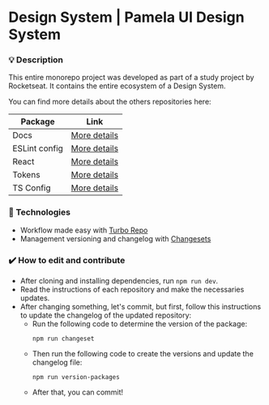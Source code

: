 # Design System | Pamela UI Design System

### :bulb: Description

This entire monorepo project was developed as part of a study project by Rocketseat. It contains the entire ecosystem of a Design System.

You can find more details about the others repositories here:

| Package | Link                                                               |
| --------- | ------------------------------------------------------------------------- |
| Docs    | [More details](https://github.com/pamelasantoss/design-system/tree/main/packages/docs)          |
| ESLint config  | [More details](https://github.com/pamelasantoss/design-system/tree/main/packages/eslint-config)                                 |
| React | [More details](https://github.com/pamelasantoss/design-system/tree/main/packages/react)                               |
| Tokens | [More details](https://github.com/pamelasantoss/design-system/tree/main/packages/tokens)                    |
| TS Config       | [More details](https://github.com/pamelasantoss/design-system/tree/main/packages/ts-config)                           |


### :rocket: Technologies

- Workflow made easy with [Turbo Repo](https://turborepo.com/docs)
- Management versioning and changelog with [Changesets](https://github.com/changesets/changesets)

### :heavy_check_mark: How to edit and contribute

- After cloning and installing dependencies, run `npm run dev`.
- Read the instructions of each repository and make the necessaries updates.
- After changing something, let's commit, but first, follow this instructions to update the changelog of the updated repository:
    - Run the following code to determine the version of the package:
        ```
        npm run changeset
        ```
    - Then run the following code to create the versions and update the changelog file:
        ```
        npm run version-packages
        ```
    - After that, you can commit!